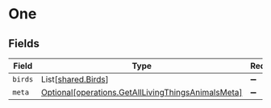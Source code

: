# One


## Fields

| Field                                                                                                          | Type                                                                                                           | Required                                                                                                       | Description                                                                                                    |
| -------------------------------------------------------------------------------------------------------------- | -------------------------------------------------------------------------------------------------------------- | -------------------------------------------------------------------------------------------------------------- | -------------------------------------------------------------------------------------------------------------- |
| `birds`                                                                                                        | List[[shared.Birds](../../models/shared/birds.md)]                                                             | :heavy_minus_sign:                                                                                             | N/A                                                                                                            |
| `meta`                                                                                                         | [Optional[operations.GetAllLivingThingsAnimalsMeta]](../../models/operations/getalllivingthingsanimalsmeta.md) | :heavy_minus_sign:                                                                                             | N/A                                                                                                            |